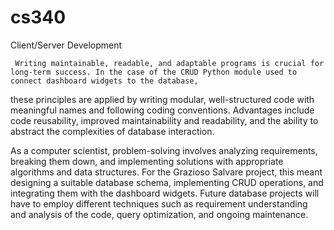 # cs340
Client/Server Development

     Writing maintainable, readable, and adaptable programs is crucial for long-term success. In the case of the CRUD Python module used to connect dashboard widgets to the database,
these principles are applied by writing modular, well-structured code with meaningful names and following coding conventions. Advantages include code reusability, improved maintainability
and readability, and the ability to abstract the complexities of database interaction.

As a computer scientist, problem-solving involves analyzing requirements, breaking them down, and implementing solutions with appropriate algorithms and data structures.
For the Grazioso Salvare project, this meant designing a suitable database schema, implementing CRUD operations, and integrating them with the dashboard widgets. Future database
projects will have to employ different techniques such as requirement understanding and analysis of the code, query optimization, and ongoing maintenance.
